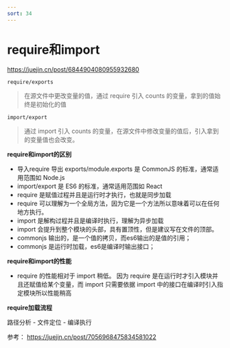 ```yaml
---
sort: 34
---
```


# require和import

https://juejin.cn/post/6844904080955932680

`require/exports`
> 在源文件中更改变量的值，通过 require 引入 counts 的变量，拿到的值始终是初始化的值


`import/export`
>通过 import 引入 counts 的变量，在源文件中修改变量的值后，引入拿到的变量值也会改变。


**require和import的区别**

- 导入require 导出 exports/module.exports 是 CommonJS 的标准，通常适用范围如 Node.js
- import/export 是 ES6 的标准，通常适用范围如 React
- require 是赋值过程并且是运行时才执行，也就是同步加载
- require 可以理解为一个全局方法，因为它是一个方法所以意味着可以在任何地方执行。
- import 是解构过程并且是编译时执行，理解为异步加载
- import 会提升到整个模块的头部，具有置顶性，但是建议写在文件的顶部。
- commonjs 输出的，是一个值的拷贝，而es6输出的是值的引用；
- commonjs 是运行时加载，es6是编译时输出接口；

**require和import的性能**
- require 的性能相对于 import 稍低。
因为 require 是在运行时才引入模块并且还赋值给某个变量，而 import 只需要依据 import 中的接口在编译时引入指定模块所以性能稍高

**require加载流程**

路径分析 - 文件定位 - 编译执行

参考： https://juejin.cn/post/7056968475834581022